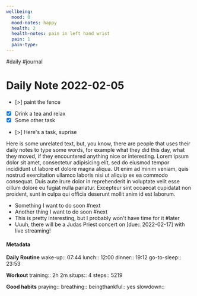 ```yaml
---
wellbeing:
  mood: 0
  mood-notes: happy
  health: 2
  health-notes: pain in left hand wrist
  pain: 1
  pain-type: 
---
```

#daily #journal
# Daily Note 2022-02-05

- [>] paint the fence
- [x] Drink a tea and relax
- [x] Some other task
- [>] Here's a task, suprise

Here is some unrelated text, but, you know, there are people that uses their daily notes to type some words, for example what they did this day, what they moved, if they encountered anything nice or interesting. Lorem ipsum dolor sit amet, consectetur adipisicing elit, sed do eiusmod tempor incididunt ut labore et dolore magna aliqua. Ut enim ad minim veniam, quis nostrud exercitation ullamco laboris nisi ut aliquip ex ea commodo consequat. Duis aute irure dolor in reprehenderit in voluptate velit esse cillum dolore eu fugiat nulla pariatur. Excepteur sint occaecat cupidatat non proident, sunt in culpa qui officia deserunt mollit anim id est laborum.

- Something I want to do soon #next
- Another thing I want to do soon #next
- This is pretty interesting, but I probably won't have time for it #later
- Uuuh, there will be a Judas Priest concert on [due:: 2022-02-17] with live streaming!

#### Metadata

**Daily Routine**
wake-up:: 07:44
lunch:: 12:00
dinner:: 19:12
go-to-sleep:: 23:53

**Workout**
training:: 2h 2m
situps:: 4
steps:: 5219

**Good habits**
praying:: 
breathing:: 
beingthankful:: yes
slowdown:: 

